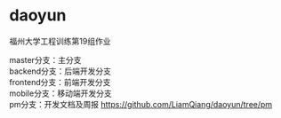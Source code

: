 # daoyun
福州大学工程训练第19组作业  

master分支：主分支   
backend分支：后端开发分支    
frontend分支：前端开发分支  
mobile分支：移动端开发分支  
pm分支：开发文档及周报  https://github.com/LiamQiang/daoyun/tree/pm  

